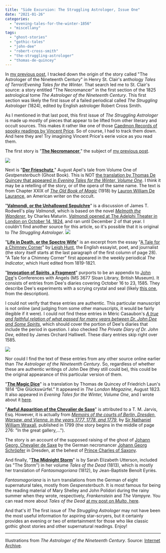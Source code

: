 ```yaml
---
title: "Side Excursion: The Struggling Astrologer, Issue One"
date: "2021-01-26"
categories: 
  - "evening-tales-for-the-winter-1856"
  - "miscellany"
tags: 
  - "ghost-stories"
  - "gothic-tales"
  - "john-dee"
  - "robert-cross-smith"
  - "the-struggling-astrologer"
  - "thomas-de-quincey"
---
```


In [my previous post](https://darktalessleuth.wordpress.com/2021/01/17/notes-on-the-astrologer-of-the-nineteenth-century/), I tracked down the origin of the story called "The Astrologer of the Nineteenth Century" in Henry St. Clair's anthology _Tales of Terror_/_Evening Tales for the Winter_. That search led me to St. Clair's source: a story entitled "The Necromancer" in the first section of the 1825 astrological tome _The Astrologer of the Nineteenth Century_. This first section was likely the first issue of a failed periodical called _The Struggling Astrologer_ (1824), edited by English astrologer Robert Cross Smith.

As I mentioned in that last post, this first issue of _The Struggling Astrologer_ is made up mostly of pieces that appear to be lifted from other literary and occult sources. This makes it rather like one of those [Caedmon Records of spooky readings by Vincent Price](https://darktalessleuth.wordpress.com/vincent-price-and-caedmon-records/). So of course, I had to track them down. And here they are! Try imagining Vincent Price's eerie voice as you read them.

<!--more-->

The first story is "[**The Necromancer**](https://archive.org/details/astrologerofnine00raph/page/n41/mode/2up)," the subject of [my previous post](https://darktalessleuth.wordpress.com/2021/01/17/notes-on-the-astrologer-of-the-nineteenth-century/).

![](https://darktalessleuth.wordpress.com/wp-content/uploads/2021/01/derfreishutz.png)

Next is "[**Der Frieschutz**](https://archive.org/details/astrologerofnine00raph/page/62/mode/2up)," August Apel's tale from Volume One of _Gestpensterbuch_ (Ghost Book). This is NOT [the translation by Thomas De Quincey that appeared in _Evening Tales for the Winter, Volume One_](https://darktalessleuth.wordpress.com/2020/10/01/notes-on-der-freischutz/). I think it may be a retelling of the story, or of the opera of the same name. The text is from Chapter XXIX of [_The Old Book of Magic_](https://books.google.com/books?id=WmoyAQAAMAAJ&pg=PA388&lpg=PA388&dq=the+chief+personages+of+this+remarkable+tale+are+bertram&source=bl&ots=Se0u6gOYa2&sig=ACfU3U1J1cKKDtRYwpY3Z3_FQ7ww50QzfQ&hl=en&sa=X&ved=2ahUKEwjmxYLUkLjuAhV9FjQIHW0mDaYQ6AEwB3oECAoQAg#v=onepage&q=the%20chief%20personages%20of%20this%20remarkable%20tale%20are%20bertram&f=false) (1918) by [Lauron William De Laurance](https://en.wikipedia.org/wiki/L._W._de_Laurence), an American writer on the occult.

"[**Valmondi, or the Unhallowed Sepulchre**](https://archive.org/details/astrologerofnine00raph/page/72/mode/2up)" is a discussion of James T. Rodwell's play _Valmondi_, which is based on the novel [_Melmoth the Wanderer_](https://en.wikipedia.org/wiki/Melmoth_the_Wanderer), by Charles Maturin. [_Valmondi_ opened at The Adelphi Theater in London on October 14, 1824](https://www.umass.edu/AdelphiTheatreCalendar/m24d.htm#Label001), and ran until December 2 of that year. I couldn't find another source for this article, so it's possible that it is original to _The Struggling Astrologer_. ![](https://darktalessleuth.wordpress.com/wp-content/uploads/2021/01/spectrewife.png)

"[**Life in Death, or the Spectre Wife**](https://archive.org/details/astrologerofnine00raph/page/76/mode/2up)" is an excerpt from the essay "[A Tale for a Chimney Corner](https://archive.org/details/essayshunt00hunt/page/n37/mode/2up)" by [Leigh Hunt](https://www.britannica.com/biography/Leigh-Hunt), the English essayist, poet, and journalist (the story itself starts at the last paragraph of the first column of page 28). "A Tale for a Chimney Corner" first appeared in the weekly periodical _The Indicator_, which Hunt edited from 1819-1821.

"[**Invocation of Spirits, a Fragment**](https://archive.org/details/astrologerofnine00raph/page/82/mode/2up)" purports to be an appendix to [John Dee](https://en.wikipedia.org/wiki/John_Dee)'s Conferences with Angels (MS 3677 Sloan Library, British Museum). It consists of entries from Dee's diaries covering October 16 to 23, 1585. They describe Dee's experiments with a scrying crystal and seal (likely [this one](https://en.wikipedia.org/wiki/John_Dee#/media/File:John_Dee's_Seal_of_God.jpg), from the description).

I could not verify that these entries are authentic. This particular manuscript is not online (and judging from some other manuscripts, it would be fairly illegible if it were). I could not find these entries in Méric Casaubon's [_A true and faithful relation of what passed for many years between Dr. John Dee and Some Spirits_](https://archive.org/details/truefaithfulrela00deej/page/170/mode/2up), which should cover the portion of Dee's diaries that include the period in question. I also checked _The Private Diary of Dr. John Dee,_ edited by James Orchard Halliwell. These diary entries skip right over 1585.

![](https://darktalessleuth.wordpress.com/wp-content/uploads/2021/01/valmondi.png)

Nor could I find the text of these entries from any other source online earlier than _The Astrologer of the Nineteenth Century_. So, regardless of whether these are authentic writings of John Dee (they still could be), this could be the original appearance of this particular version of them.

"[**The Magic Dice**](https://archive.org/details/astrologerofnine00raph/page/84/mode/2up)" is a translation by Thomas de Quincey of Friedrich Laun's 1814 “Die Glückswürfel.” It appeared in _The London Magazine_, August 1823. It also appeared in _Evening Tales for the Winter, Volume One_, and I wrote about it [here](https://darktalessleuth.wordpress.com/2020/09/18/notes-on-the-magic-dice/).

"[**Awful Apparition of the Chevalier de Saxe**](https://archive.org/details/astrologerofnine00raph/page/112/mode/2up)" is attributed to a T. M. Jarvis, Esq. However, it is actually from [_Memoirs of the courts of Berlin, Dresden, Warsaw, and Vienna, in the years 1777, 1778, and 1779_](https://archive.org/details/memoirsofcourtso01wraxiala/page/276/mode/2up), by [Sir Nathaniel William Wraxall](https://en.wikipedia.org/wiki/Nathaniel_Wraxall), published in 1799 (the story begins in the middle of page 276: "In the great gallery,...").

The story is an account of the supposed raising of the ghost of [Johann Georg, Chevalier de Saxe](https://en.wikipedia.org/wiki/Johann_Georg,_Chevalier_de_Saxe) by the German necromancer [Johann Georg Schröpfer](https://en.wikipedia.org/wiki/Johann_Georg_Schr%C3%B6pfer) in Dresden, at the behest of [Prince Charles of Saxony](https://en.wikipedia.org/wiki/Charles_of_Saxony,_Duke_of_Courland).

And finally, "[**The Midnight Storm**](https://archive.org/details/astrologerofnine00raph/page/118/mode/2up)" is by Sarah Elizabeth Utterson, included (as "The Storm") in her volume _Tales of the Dead_ (1813), which is mostly her translation of _Fantasmagoriana_ (1812), by Jean-Baptiste Benoît Eyriès.

_Fantasmagoriana_ is in turn translations from the German of eight supernatural tales, mostly from _Gespensterbuch_. It is most famous for being the reading material of Mary Shelley and John Polidori during the rainy summer when they wrote, respectively, _Frankenstein_ and _The Vampyre_. You can read more about _Tales of the Dead_ [at my post on _Multo_, here](https://multoghost.wordpress.com/2020/08/20/tales-of-the-dead/).

And that's it! The first issue of _The Struggling Astrologer_ may not have been the most useful information for aspiring star-scryers, but it certainly provides an evening or two of entertainment for those who like classic gothic ghost stories and other supernatural readings. Enjoy!

* * *

Illustrations from _The Astrologer of the Nineteenth Century_. Source: [Internet Archive](https://archive.org/details/astrologerofnine00raph/page/n27/mode/2up).
